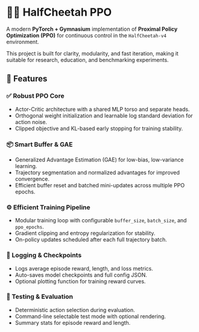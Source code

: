 # 🏃‍♂️ HalfCheetah PPO

A modern **PyTorch + Gymnasium** implementation of **Proximal Policy Optimization (PPO)** for continuous control in the `HalfCheetah-v4` environment.

This project is built for clarity, modularity, and fast iteration, making it suitable for research, education, and benchmarking experiments.

## 🚀 Features

### ✅ Robust PPO Core
- Actor-Critic architecture with a shared MLP torso and separate heads.
- Orthogonal weight initialization and learnable log standard deviation for action noise.
- Clipped objective and KL-based early stopping for training stability.

### 📦 Smart Buffer & GAE
- Generalized Advantage Estimation (GAE) for low-bias, low-variance learning.
- Trajectory segmentation and normalized advantages for improved convergence.
- Efficient buffer reset and batched mini-updates across multiple PPO epochs.

### ⚙️ Efficient Training Pipeline
- Modular training loop with configurable `buffer_size`, `batch_size`, and `ppo_epochs`.
- Gradient clipping and entropy regularization for stability.
- On-policy updates scheduled after each full trajectory batch.

### 💾 Logging & Checkpoints
- Logs average episode reward, length, and loss metrics.
- Auto-saves model checkpoints and full config JSON.
- Optional plotting function for training reward curves.

### 🧪 Testing & Evaluation
- Deterministic action selection during evaluation.
- Command-line selectable test mode with optional rendering.
- Summary stats for episode reward and length.
